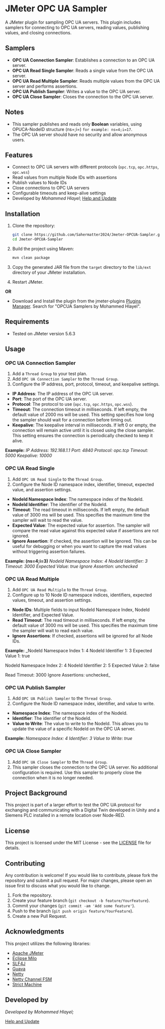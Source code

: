 # JMeter OPC UA Sampler

A JMeter plugin for sampling OPC UA servers. This plugin includes samplers for connecting to OPC UA servers, reading values, publishing values, and closing connections.

## Samplers
- **OPC UA Connection Sampler**: Establishes a connection to an OPC UA server.
- **OPC UA Read Single Sampler**: Reads a single value from the OPC UA server.
- **OPC UA Read Multiple Sampler**: Reads multiple values from the OPC UA server and performs assertions.
- **OPC UA Publish Sampler**: Writes a value to the OPC UA server.
- **OPC UA Close Sampler**: Closes the connection to the OPC UA server.

## Notes

- This sampler publishes and reads only **Boolean** variables, using OPUCA-NodeID structure (ns=;i=) `for example: ns=4;i=17`.
- The OPC UA server should have no security and allow anonymous users.

## Features

- Connect to OPC UA servers with different protocols (`opc.tcp`, `opc.https`, `opc.wss`)
- Read values from multiple Node IDs with assertions
- Publish values to Node IDs
- Close connections to OPC UA servers
- Configurable timeouts and keep-alive settings
- Developed by *Mohammed Hlayel*; [Help and Update](https://github.com/Sahermatter2024)

## Installation

1. Clone the repository:
    ```sh
    git clone https://github.com/Sahermatter2024/Jmeter-OPCUA-Sampler.git
    cd Jmeter-OPCUA-Sampler
    ```

2. Build the project using Maven:
    ```sh
    mvn clean package
    ```

3. Copy the generated JAR file from the `target` directory to the `lib/ext` directory of your JMeter installation.
4. Restart JMeter.

**OR**
- Download and Install the plugin from the jmeter-plugins [Plugins Manager](https://jmeter-plugins.org/install/Install/). Search for "OPCUA Samplers by Mohammed Hlayel".

## Requirements

- Tested on JMeter version 5.6.3

## Usage

### OPC UA Connection Sampler

1. Add a `Thread Group` to your test plan.
2. Add `OPC UA Connection Sampler` to the `Thread Group`.
3. Configure the IP address, port, protocol, timeout, and keepalive settings.
* **IP Address**: The IP address of the OPC UA server.
* **Port**: The port of the OPC UA server.
* **Protocol**: The protocol to use (`opc.tcp`, `opc.https`, `opc.wss`).
* **Timeout**: The connection timeout in milliseconds. If left empty, the default value of 2000 ms will be used. This setting specifies how long the sampler should wait for a connection before timing out.
* **Keepalive**: The keepalive interval in milliseconds. If left 0 or empty, the connection will remain active until it is closed using the close sampler. This setting ensures the connection is periodically checked to keep it alive.

**Example:**
_IP Address: 192.168.1.1
Port: 4840
Protocol: opc.tcp
Timeout: 5000
Keepalive: 10000_

### OPC UA Read Single

1. Add `OPC UA Read Single` to the `Thread Group`.
2. Configure the Node ID namespace index, identifier, timeout, expected value, and assertion settings.
* **NodeId Namespace Index**: The namespace index of the NodeId.
* **NodeId Identifier**: The identifier of the NodeId.
* **Timeout**: The read timeout in milliseconds. If left empty, the default value of 3000 ms will be used. This specifies the maximum time the sampler will wait to read the value.
* **Expected Value**: The expected value for assertion. The sampler will compare the read value against this expected value if assertions are not ignored.
* **Ignore Assertion**: If checked, the assertion will be ignored. This can be useful for debugging or when you want to capture the read values without triggering assertion failures.

**Example: (ns=4;i=3)**
_NodeId Namespace Index: 4
NodeId Identifier: 3
Timeout: 3000
Expected Value: true
Ignore Assertion: unchecked_

### OPC UA Read Multiple

1. Add `OPC UA Read Multiple` to the `Thread Group`.
2. Configure up to 10 Node ID namespace indices, identifiers, expected values, timeout, and assertion settings.
* **Node IDs**: Multiple fields to input NodeId Namespace Index, NodeId Identifier, and Expected Value.
* **Read Timeout**: The read timeout in milliseconds. If left empty, the default value of 3000 ms will be used. This specifies the maximum time the sampler will wait to read each value.
* **Ignore Assertions**: If checked, assertions will be ignored for all Node IDs.

**Example:**
_NodeId Namespace Index 1: 4
NodeId Identifier 1: 3
Expected Value 1: true

NodeId Namespace Index 2: 4
NodeId Identifier 2: 5
Expected Value 2: false

Read Timeout: 3000
Ignore Assertions: unchecked_


### OPC UA Publish Sampler

1. Add `OPC UA Publish Sampler` to the `Thread Group`.
2. Configure the Node ID namespace index, identifier, and value to write.
* **Namespace Index**: The namespace index of the NodeId.
* **Identifier**: The identifier of the NodeId.
* **Value to Write**: The value to write to the NodeId. This allows you to update the value of a specific NodeId on the OPC UA server.

**Example:**
_Namespace Index: 4
Identifier: 3
Value to Write: true_

### OPC UA Close Sampler

1. Add `OPC UA Close Sampler` to the `Thread Group`.
2. This sampler closes the connection to the OPC UA server. No additional configuration is required. Use this sampler to properly close the connection when it is no longer needed.

## Project Background

This project is part of a larger effort to test the OPC UA protocol for exchanging and communicating with a Digital Twin developed in Unity and a Siemens PLC installed in a remote location over Node-RED.


## License

This project is licensed under the MIT License - see the [LICENSE](LICENSE) file for details.

## Contributing
Any contribution is welcome! If you would like to contribute, please fork the repository and submit a pull request. For major changes, please open an issue first to discuss what you would like to change.

1. Fork the repository.
2. Create your feature branch (`git checkout -b feature/YourFeature`).
3. Commit your changes (`git commit -am 'Add some feature'`).
4. Push to the branch (`git push origin feature/YourFeature`).
5. Create a new Pull Request.

## Acknowledgments

This project utilizes the following libraries:

- [Apache JMeter](https://jmeter.apache.org/)
- [Eclipse Milo](https://github.com/eclipse/milo)
- [SLF4J](https://www.slf4j.org/)
- [Guava](https://github.com/google/guava)
- [Netty](https://netty.io/)
- [Netty Channel FSM](https://github.com/digitalpetri/netty-channel-fsm)
- [Strict Machine](https://github.com/digitalpetri/strict-machine)

## Developed by

*Developed by Mohammed Hlayel;*

[Help and Update](https://github.com/Sahermatter2024)